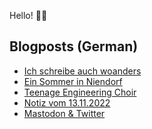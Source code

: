 Hello! 👋🏻

## Blogposts (German)
<!-- BLOG-POST-LIST:START -->
- [Ich schreibe auch woanders](https://maurice-renck.de/de/notes/2022/ich-schreibe-auch-woanders)
- [Ein Sommer in Niendorf](https://maurice-renck.de/de/leseliste/ein-sommer-in-niendorf)
- [Teenage Engineering Choir](https://maurice-renck.de/de/notes/2022/teenage-engineering-choir)
- [Notiz vom 13.11.2022](https://maurice-renck.de/de/notes/2022/1668354160)
- [Mastodon &amp; Twitter](https://maurice-renck.de/de/notes/2022/mastodon-twitter)
<!-- BLOG-POST-LIST:END -->

<!--
**mauricerenck/mauricerenck** is a ✨ _special_ ✨ repository because its `README.md` (this file) appears on your GitHub profile.

Here are some ideas to get you started:

- 🔭 I’m currently working on ...
- 🌱 I’m currently learning ...
- 👯 I’m looking to collaborate on ...
- 🤔 I’m looking for help with ...
- 💬 Ask me about ...
- 📫 How to reach me: ...
- 😄 Pronouns: ...
- ⚡ Fun fact: ...
-->
